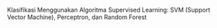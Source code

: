 Klasifikasi Menggunakan Algoritma Supervised Learning:
SVM (Support Vector Machine),
Perceptron, dan
Random Forest
